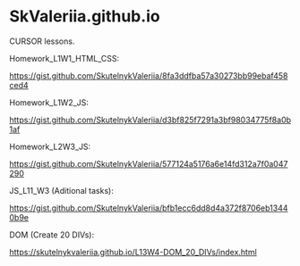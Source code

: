 # SkValeriia.github.io
CURSOR lessons.

Homework_L1W1_HTML_CSS:

https://gist.github.com/SkutelnykValeriia/8fa3ddfba57a30273bb99ebaf458ced4


Homework_L1W2_JS:

https://gist.github.com/SkutelnykValeriia/d3bf825f7291a3bf98034775f8a0b1af


Homework_L2W3_JS:

https://gist.github.com/SkutelnykValeriia/577124a5176a6e14fd312a7f0a047290


JS_L11_W3 (Aditional tasks):

https://gist.github.com/SkutelnykValeriia/bfb1ecc6dd8d4a372f8706eb13440b9e


DOM (Create 20 DIVs):

https://skutelnykvaleriia.github.io/L13W4-DOM_20_DIVs/index.html


